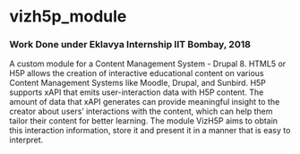 # vizh5p_module
### Work Done under Eklavya Internship IIT Bombay, 2018
A custom module for a Content Management System - Drupal 8.
HTML5  or H5P allows the creation of interactive educational content on various Content Management Systems like Moodle, Drupal, and Sunbird. H5P supports xAPI that emits user-interaction data with H5P content. The amount of data that xAPI generates can provide meaningful insight to the creator about users’ interactions with the content, which can help them tailor their content for better learning. The module VizH5P aims to obtain this interaction information, store it and present it in a manner that is easy to interpret.

